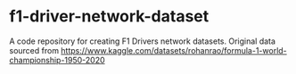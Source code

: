 # f1-driver-network-dataset
 A code repository for creating F1 Drivers network datasets.
 Original data sourced from https://www.kaggle.com/datasets/rohanrao/formula-1-world-championship-1950-2020
